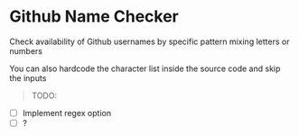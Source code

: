 # Github Name Checker
Check availability of Github usernames by specific pattern mixing letters or numbers

You can also hardcode the character list inside the source code and skip the inputs

> TODO:
- [ ] Implement regex option
- [ ] ?
